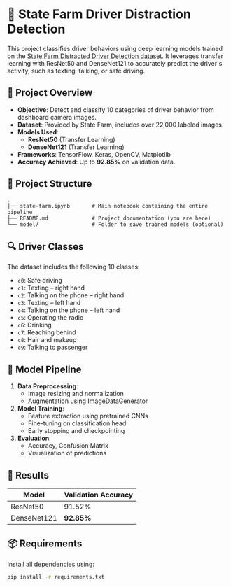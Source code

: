 # 🚗 State Farm Driver Distraction Detection

This project classifies driver behaviors using deep learning models trained on the [State Farm Distracted Driver Detection dataset](https://www.kaggle.com/c/state-farm-distracted-driver-detection). It leverages transfer learning with ResNet50 and DenseNet121 to accurately predict the driver's activity, such as texting, talking, or safe driving.

## 📌 Project Overview

- **Objective**: Detect and classify 10 categories of driver behavior from dashboard camera images.
- **Dataset**: Provided by State Farm, includes over 22,000 labeled images.
- **Models Used**:
  - **ResNet50** (Transfer Learning)
  - **DenseNet121** (Transfer Learning)
- **Frameworks**: TensorFlow, Keras, OpenCV, Matplotlib
- **Accuracy Achieved**: Up to **92.85%** on validation data.

## 📁 Project Structure

```
.
├── state-farm.ipynb       # Main notebook containing the entire pipeline
├── README.md              # Project documentation (you are here)
└── model/                 # Folder to save trained models (optional)
```

## 🔍 Driver Classes

The dataset includes the following 10 classes:

- `c0`: Safe driving  
- `c1`: Texting – right hand  
- `c2`: Talking on the phone – right hand  
- `c3`: Texting – left hand  
- `c4`: Talking on the phone – left hand  
- `c5`: Operating the radio  
- `c6`: Drinking  
- `c7`: Reaching behind  
- `c8`: Hair and makeup  
- `c9`: Talking to passenger

## 🧠 Model Pipeline

1. **Data Preprocessing**:
   - Image resizing and normalization
   - Augmentation using ImageDataGenerator
2. **Model Training**:
   - Feature extraction using pretrained CNNs
   - Fine-tuning on classification head
   - Early stopping and checkpointing
3. **Evaluation**:
   - Accuracy, Confusion Matrix
   - Visualization of predictions

## 🚀 Results

| Model        | Validation Accuracy |
|--------------|---------------------|
| ResNet50     | 91.52%              |
| DenseNet121  | **92.85%**          |

## 📦 Requirements

Install all dependencies using:

```bash
pip install -r requirements.txt
```
